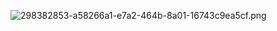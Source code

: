 ![298382853-a58266a1-e7a2-464b-8a01-16743c9ea5cf.png](..%2F298382853-a58266a1-e7a2-464b-8a01-16743c9ea5cf.png)